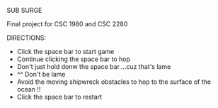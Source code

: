 SUB SURGE

Final project for CSC 1980 and CSC 2280

 DIRECTIONS:
 - Click the space bar to start game
 - Continue clicking the space bar to hop
 - Don't just hold donw the space bar....cuz that's lame
 - ^^ Don't be lame
 - Avoid the moving shipwreck obstacles to hop to the surface of the ocean !!
 - Click the space bar to restart

